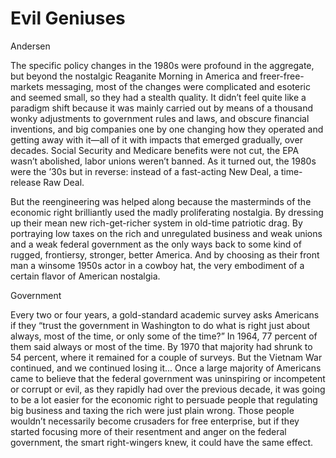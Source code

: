 # Evil Geniuses

Andersen

The specific policy changes in the 1980s were profound in the
aggregate, but beyond the nostalgic Reaganite Morning in America and
freer-free-markets messaging, most of the changes were complicated and
esoteric and seemed small, so they had a stealth quality. It didn’t
feel quite like a paradigm shift because it was mainly carried out by
means of a thousand wonky adjustments to government rules and laws,
and obscure financial inventions, and big companies one by one
changing how they operated and getting away with it—all of it with
impacts that emerged gradually, over decades.  Social Security and
Medicare benefits were not cut, the EPA wasn’t abolished, labor unions
weren’t banned. As it turned out, the 1980s were the ’30s but in
reverse: instead of a fast-acting New Deal, a time-release Raw Deal.

But the reengineering was helped along because the masterminds of the
economic right brilliantly used the madly proliferating nostalgia. By
dressing up their mean new rich-get-richer system in old-time
patriotic drag. By portraying low taxes on the rich and unregulated
business and weak unions and a weak federal government as the only
ways back to some kind of rugged, frontiersy, stronger, better
America. And by choosing as their front man a winsome 1950s actor in a
cowboy hat, the very embodiment of a certain flavor of American
nostalgia.

<a name='gov'/>

Government

Every two or four years, a gold-standard academic survey asks
Americans if they “trust the government in Washington to do what is
right just about always, most of the time, or only some of the time?”
In 1964, 77 percent of them said always or most of the time. By 1970
that majority had shrunk to 54 percent, where it remained for a couple
of surveys. But the Vietnam War continued, and we continued losing
it...  Once a large majority of Americans came to believe that the
federal government was uninspiring or incompetent or corrupt or evil,
as they rapidly had over the previous decade, it was going to be a lot
easier for the economic right to persuade people that regulating big
business and taxing the rich were just plain wrong. Those people
wouldn’t necessarily become crusaders for free enterprise, but if they
started focusing more of their resentment and anger on the federal
government, the smart right-wingers knew, it could have the same
effect.

